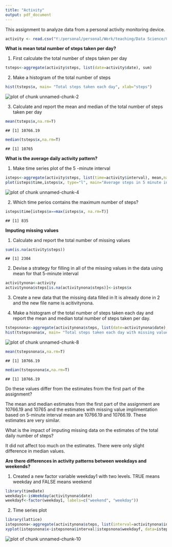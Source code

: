 ```yaml
---
title: "Activity"
output: pdf_document
---
```

This assignment to analyze data from a personal activity monitoring device.


```r
activity <- read.csv("Y:/personal/personal/Work/teaching/Data Science/Coursera/Report Writing/activity.csv")
```

**What is mean total number of steps taken per day?**

1. First calculate the total number of steps taken per day

```r
tsteps<-aggregate(activity$steps, list(date=activity$date), sum)
```

2. Make a histogram of the total number of steps

```r
hist(tsteps$x, main= "Total steps taken each day", xlab="steps")
```

![plot of chunk unnamed-chunk-2](figure/unnamed-chunk-2-1.png)

3. Calculate and report the mean and median of the total number of steps taken per day

```r
mean(tsteps$x,na.rm=T)
```

```
## [1] 10766.19
```

```r
median(tsteps$x,na.rm=T)
```

```
## [1] 10765
```

**What is the average daily activity pattern?**

1. Make time series plot of the 5 -minute interval

```r
isteps<-aggregate(activity$steps, list(time=activity$interval), mean,na.rm=T)
plot(isteps$time,isteps$x, type="l", main="Average steps in 5 minute interval", xlab="Time Interval", ylab= "Average steps")
```

![plot of chunk unnamed-chunk-4](figure/unnamed-chunk-4-1.png)

2. Which time perios contains the maximum number of steps?

```r
isteps$time[isteps$x==max(isteps$x, na.rm=T)]
```

```
## [1] 835
```

**Imputing missing values**

1. Calculate and report the total number of missing values

```r
sum(is.na(activity$steps))
```

```
## [1] 2304
```

2. Devise a strategy for filling in all of the missing values in the data using mean for that 5-minute interval

```r
activitynona<-activity
activitynona$steps[is.na(activitynona$steps)]<-isteps$x
```

3. Create a new data that the missing data filled in
It is already done in 2 and the new file name is acitivitynona.

4. Make a histogram of the total number of steps taken each day and report the mean and median total number of steps taken per day.

```r
tstepsnona<-aggregate(activitynona$steps, list(date=activitynona$date), sum)
hist(tstepsnona$x, main= "Total steps taken each day with missing value imputation", xlab="steps")
```

![plot of chunk unnamed-chunk-8](figure/unnamed-chunk-8-1.png)

```r
mean(tstepsnona$x,na.rm=T)
```

```
## [1] 10766.19
```

```r
median(tstepsnona$x,na.rm=T)
```

```
## [1] 10766.19
```

Do these values differ from the estimates from the first part of the assignment?

The mean and median estimates from the first part of the assignment are 10766.19 and 10765 and the estimates with missing value implimentation based on 5-minute interval mean are 10766.19 and 10766.19. These estimates are very similar.

What is the impact of imputing missing data on the estimates of the total daily number of steps?

It did not affect too much on the estimates. There were only slight difference in median values.

**Are there differences in activity patterns between weekdays and weekends?**

1. Created a new factor variable weekday1 with two levels. TRUE means weekday and FALSE means weekend


```r
library(timeDate)
weekday1<-isWeekday(activitynona$date)
weekdayf<-factor(weekday1, labels=c("weekend", "weekday"))
```

2. Time series plot

```r
library(lattice)
istepsnona<-aggregate(activitynona$steps, list(interval=activitynona$interval, weekdayf=weekdayf), mean, na.rm=TRUE)
xyplot(istepsnona$x~istepsnona$interval|istepsnona$weekdayf, data=istepsnona, type="l", layout=c(1,2), ylab="Number of steps", xlab="Interval")
```

![plot of chunk unnamed-chunk-10](figure/unnamed-chunk-10-1.png)

